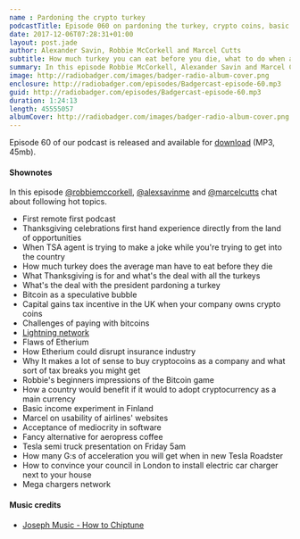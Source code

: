 ```yaml
---
name : Pardoning the crypto turkey
podcastTitle: Episode 060 on pardoning the turkey, crypto coins, basic income experiment in Finland and a fancy alternative to aeropress coffee
date: 2017-12-06T07:28:31+01:00
layout: post.jade
author: Alexander Savin, Robbie McCorkell and Marcel Cutts
subtitle: How much turkey you can eat before you die, what to do when a TSA agent tries to make a joke, what's the deal with pardoning a turkey, bitcoins, etherium, capital gain tax incentives when you have crypto as a commodity, basic income experiment in Finland, usability of arlines' websites, Tesla semi truck and Tesla Roadster. More details and links with shownotes can be found on our site http://www.radiobadger.com
summary: In this episode Robbie McCorkell, Alexander Savin and Marcel Cutts talk about how much turkey you can eat before you die, what to do when a TSA agent tries to make a joke, what's the deal with pardoning a turkey, bitcoins, etherium, capital gain tax incentives when you have crypto as a commodity, basic income experiment in Finland, usability of arlines' websites, Tesla semi truck and Tesla Roadster. More details and links with shownotes can be found on our site http://www.radiobadger.com
image: http://radiobadger.com/images/badger-radio-album-cover.png
enclosure: http://radiobadger.com/episodes/Badgercast-episode-60.mp3
guid: http://radiobadger.com/episodes/Badgercast-episode-60.mp3
duration: 1:24:13
length: 45555057
albumCover: http://radiobadger.com/images/badger-radio-album-cover.png
---
```


Episode 60 of our podcast is released and available for [download](http://radiobadger.com/episodes/Badgercast-episode-60.mp3) (MP3, 45mb).

#### Shownotes

In this episode [@robbiemccorkell](https://twitter.com/robbiemccorkell), [@alexsavinme](https://twitter.com/alexsavinme) and [@marcelcutts](https://twitter.com/marcelcutts) chat about following hot topics.

* First remote first podcast
* Thanksgiving celebrations first hand experience directly from the land of opportunities
* When TSA agent is trying to make a joke while you're trying to get into the country
* How much turkey does the average man have to eat before they die
* What Thanksgiving is for and what's the deal with all the turkeys
* What's the deal with the president pardoning a turkey
* Bitcoin as a speculative bubble
* Capital gains tax incentive in the UK when your company owns crypto coins
* Challenges of paying with bitcoins
* [Lightning network](https://lightning.network/)
* Flaws of Etherium
* How Etherium could disrupt insurance industry
* Why It makes a lot of sense to buy cryptocoins as a company and what sort of tax breaks you might get
* Robbie's beginners impressions of the Bitcoin game
* How a country would benefit if it would to adopt cryptocurrency as a main currency
* Basic income experiment in Finland
* Marcel on usability of airlines' websites
* Acceptance of mediocrity in software
* Fancy alternative for aeropress coffee
* Tesla semi truck presentation on Friday 5am
* How many G:s of acceleration you will get when in new Tesla Roadster
* How to convince your council in London to install electric car charger next to your house
* Mega chargers network

#### Music credits

* [Joseph Music - How to Chiptune](https://soundcloud.com/josephmusicofficial/how-to-chiptune)
